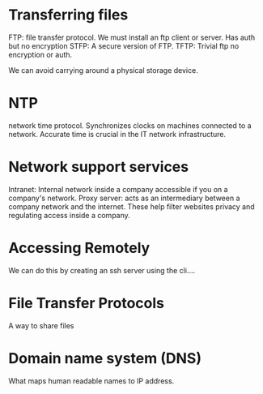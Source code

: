 # Transferring files

FTP: file transfer protocol. We must install an ftp client or server. Has auth but no encryption
STFP: A secure version of FTP.
TFTP: Trivial ftp no encryption or auth.

We can avoid carrying around a physical storage device.

# NTP
network time protocol. Synchronizes clocks on machines connected to a network.
Accurate time is crucial in the IT network infrastructure.

# Network support services
Intranet: Internal network inside a company accessible if you on a company's network.
Proxy server: acts as an intermediary between a company network and the internet. These help filter websites privacy and regulating access inside a company.

# Accessing Remotely
We can do this by creating an ssh server using the cli....

# File Transfer Protocols
A way to share files 

# Domain name system (DNS)
What maps human readable names to IP address.

